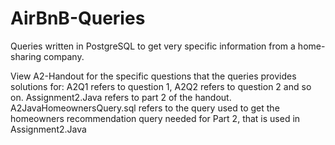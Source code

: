 # AirBnB-Queries


Queries written in PostgreSQL to get very specific information from a home-sharing company.

View A2-Handout for the specific questions that the queries provides solutions for: A2Q1 refers to question 1, A2Q2 refers to question 2 and so on. 
Assignment2.Java refers to part 2 of the handout. A2JavaHomeownersQuery.sql refers to the query used to get the homeowners recommendation query needed for Part 2, that is used in Assignment2.Java
